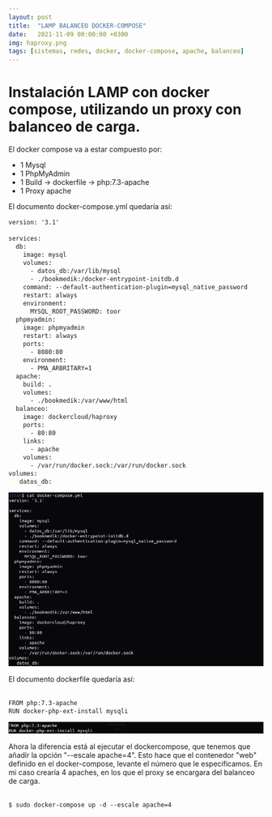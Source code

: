 ```yaml
---
layout: post
title:  "LAMP BALANCEO DOCKER-COMPOSE"
date:   2021-11-09 00:00:00 +0300
img: haproxy.png
tags: [sistemas, redes, docker, docker-compose, apache, balanceo]
---
```


# Instalación LAMP con docker compose, utilizando un proxy con balanceo de carga.

El docker compose va a estar compuesto por:

- 1 Mysql
- 1 PhpMyAdmin
- 1 Build -> dockerfile -> php:7.3-apache
- 1 Proxy apache

El documento docker-compose.yml quedaría así:

```code
version: '3.1'

services:
  db:
    image: mysql
    volumes:
      - datos_db:/var/lib/mysql
      - ./bookmedik:/docker-entrypoint-initdb.d
    command: --default-authentication-plugin=mysql_native_password
    restart: always
    environment:
      MYSQL_ROOT_PASSWORD: toor
  phpmyadmin:
    image: phpmyadmin
    restart: always
    ports:
      - 8080:80
    environment:
      - PMA_ARBRITARY=1
  apache:
    build: .
    volumes:
      - ./bookmedik:/var/www/html
  balanceo:
    image: dockercloud/haproxy
    ports:
      - 80:80
    links:
      - apache
    volumes:
      - /var/run/docker.sock:/var/run/docker.sock
volumes:
   datos_db:
```

![compose-balanceo](https://github.com/jloopez/jloopez.github.io/blob/master/assets/img/docker-balanceo.png?raw=true)

El documento dockerfile quedaría así:

```code

FROM php:7.3-apache
RUN docker-php-ext-install mysqli

```
![dockerfile-balanceo](https://github.com/jloopez/jloopez.github.io/blob/master/assets/img/dockerfile-balanceo.png?raw=true)


Ahora la diferencia está al ejecutar el dockercompose, que tenemos que añadir la opción "--escale apache=4". 
Esto hace que el contenedor "web" definido en el docker-compose, levante el número que le especificamos.
En mi caso crearía 4 apaches, en los que el proxy se encargara del balanceo de carga.

```code

$ sudo docker-compose up -d --escale apache=4

```
